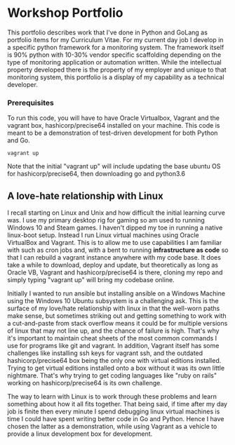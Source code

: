 # Workshop Portfolio

This portfolio describes work that I've done in Python and GoLang as portfolio items for my Curriculum Vitae.  For my current day job I develop in a specific python framework for a monitoring system.  The framework itself is 90% python with 10-30% vendor specific scaffolding depending on the type of monitoring application or automation written.  While the intellectual property developed there is the property of my employer and unique to that monitoring system, this portfolio is a display of my capability as a technical developer.  


### Prerequisites

To run this code, you will have to have Oracle Virtualbox, Vagrant and the vagrant box, hashicorp/precise64 installed on your machine.  This code is meant to be a demonstration of test-driven development for both Python and Go.  

```
vagrant up
```

Note that the initial "vagrant up" will include updating the base ubuntu OS for hashicorp/precise64, then downloading go and python3.6


## A love-hate relationship with Linux

I recall starting on Linux and Unix and how difficult the initial learning curve was.  I use my primary desktop rig for gaming so am used to running Windows 10 and Steam games.  I haven't dipped my toe in running a native linux-boot setup.  Instead I run Linux virtual machines using Oracle VirtualBox and Vagrant.  This is to allow me to use capabilities I am familiar with such as cron jobs and, with a bent to running **infrastructure as code** so that I can rebuild a vagrant instance anywhere with my code base.  It does take a while to download, deploy and update, but theoretically as long as Oracle VB, Vagrant and hashicorp/precise64 is there, cloning my repo and simply typing "vagrant up" will bring my codebase online.  

Initially I wanted to run ansible but installing ansible on a Windows Machine using the Windows 10 Ubuntu subsystem is a challenging ask.  This is the surface of my love/hate relationship with linux in that the well-worn paths make sense, but sometimes striking out and getting something to work with a cut-and-paste from stack overflow means it could be for multiple versions of linux that may not line up, and the chance of failure is high.  That's why it's important to maintain cheat sheets of the most common commands I use for programs like git and vagrant.  In addition, Vagrant itself has some challenges like installing ssh keys for vagrant ssh, and the outdated hashicorp/precise64 box being the only one with virtual editions installed.  Trying to get virtual editions installed onto a box without it was its own little nightmare.  That's why trying to get coding languages like "ruby on rails" working on hashicorp/precise64 is its own challenge.  

The way to learn with Linux is to work through these problems and learn something about how it all fits together.  That being said, if time after my day job is finite then every minute I spend debugging linux virtual machines is time I could have spent writing better code in Go and Python.  Hence I have chosen the latter as a demonstration, while using Vagrant as a vehicle to provide a linux development box for development.  

